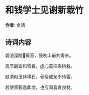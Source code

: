 # 和钱学士见谢新栽竹

**作者**: 余靖

## 诗词内容

碧池深院𣃁莓苔，鼓吹山前共得来。

高节最宜和雪看，虚心莫把夹桃栽。

肤清似玉休移石，骨瘦成龙不待雷。

若使菁莪逢此地，也应同喜育良材。

